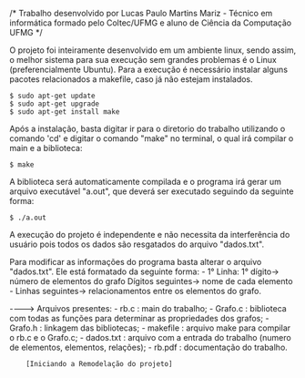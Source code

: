/*
Trabalho desenvolvido por Lucas Paulo Martins Mariz - Técnico em informática formado pelo Coltec/UFMG e aluno de Ciência da Computação UFMG
*/

O projeto foi inteiramente desenvolvido em um ambiente linux, sendo assim, o melhor sistema para sua execução sem grandes problemas é o Linux (preferencialmente Ubuntu).
Para a execução é necessário instalar alguns pacotes relacionados a makefile, caso já não estejam instalados.
	
	$ sudo apt-get update
	$ sudo apt-get upgrade
	$ sudo apt-get install make

Após a instalação, basta digitar ir para o diretorio do trabalho utilizando o comando 'cd' e digitar o comando "make" no terminal, o qual irá compilar o main e a biblioteca:

	$ make

A biblioteca será automaticamente compilada e o programa irá gerar um arquivo executável "a.out", que deverá ser executado seguindo da seguinte forma:
	
	$ ./a.out

A execução do projeto é independente e não necessita da interferência do usuário pois todos os dados são resgatados do arquivo "dados.txt".

Para modificar as informações do programa basta alterar o arquivo "dados.txt". Ele está formatado da seguinte forma:
	- 1° Linha: 1° dígito-> número de elementos do grafo
				Dígitos seguintes-> nome de cada elemento
	- Linhas seguintes-> relacionamentos entre os elementos do grafo.



----> Arquivos presentes:
		- rb.c 		: main do trabalho;
		- Grafo.c 	: biblioteca com todas as funções para determinar as propriedades dos grafos;
		- Grafo.h	: linkagem das bibliotecas;
		- makefile	: arquivo make para compilar o rb.c e o Grafo.c;
		- dados.txt : arquivo com a entrada do trabalho (numero de elementos, elementos, relações);
		- rb.pdf	: documentação do trabalho. 

		[Iniciando a Remodelação do projeto]